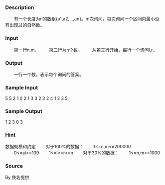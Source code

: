
### Description
　　有一个长度为n的数组{a1,a2,...,an}。m次询问，每次询问一个区间内最小没有出现过的自然数。

### Input
　　第一行n,m。
　　第二行为n个数。
　　从第三行开始，每行一个询问l,r。

### Output
　　一行一个数，表示每个询问的答案。

### Sample Input
5 5
2 1 0 2 1
3 3
2 3
2 4
1 2
3 5

### Sample Output
1
2
3
0
3

### Hint
数据规模和约定
　　对于100%的数据：
　　1<=n,m<=200000
　　0<=ai<=109
　　1<=l<=r<=n
　　对于30%的数据：
　　1<=n,m<=1000

### Source
By 佚名提供
